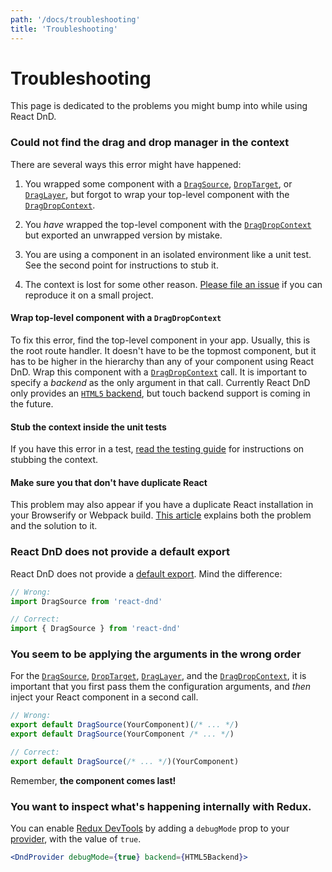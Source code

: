 ```yaml
---
path: '/docs/troubleshooting'
title: 'Troubleshooting'
---
```


# Troubleshooting

This page is dedicated to the problems you might bump into while using React DnD.

<!-- Do not edit title. It is referenced from the code. -->

### Could not find the drag and drop manager in the context

There are several ways this error might have happened:

1. You wrapped some component with a [`DragSource`](/docs/api/drag-source), [`DropTarget`](/docs/api/drop-target), or [`DragLayer`](/docs/api/drag-layer), but forgot to wrap your top-level component with the [`DragDropContext`](/docs/api/drag-drop-context).

2. You _have_ wrapped the top-level component with the [`DragDropContext`](/docs/api/drag-drop-context) but exported an unwrapped version by mistake.

3. You are using a component in an isolated environment like a unit test. See the second point for instructions to stub it.

4. The context is lost for some other reason. [Please file an issue](https://github.com/react-dnd/react-dnd/issues/new) if you can reproduce it on a small project.

#### Wrap top-level component with a `DragDropContext`

To fix this error, find the top-level component in your app. Usually, this is the root route handler. It doesn't have to be the topmost component, but it has to be higher in the hierarchy than any of your component using React DnD. Wrap this component with a [`DragDropContext`](/docs/api/drag-drop-context) call. It is important to specify a _backend_ as the only argument in that call. Currently React DnD only provides an [`HTML5` backend](/docs/backends/html5), but touch backend support is coming in the future.

#### Stub the context inside the unit tests

If you have this error in a test, [read the testing guide](/docs/testing) for instructions on stubbing the context.

#### Make sure you that don't have duplicate React

This problem may also appear if you have a duplicate React installation in your Browserify or Webpack build. [This article](https://medium.com/@dan_abramov/two-weird-tricks-that-fix-react-7cf9bbdef375) explains both the problem and the solution to it.

### React DnD does not provide a default export

React DnD does not provide a [default export](http://www.2ality.com/2014/09/es6-modules-final.html).
Mind the difference:

```jsx
// Wrong:
import DragSource from 'react-dnd'

// Correct:
import { DragSource } from 'react-dnd'
```

### You seem to be applying the arguments in the wrong order

For the [`DragSource`](/docs/api/drag-source), [`DropTarget`](/docs/api/drop-target), [`DragLayer`](/docs/api/drag-layer), and the [`DragDropContext`](/docs/api/drag-drop-context), it is important that you first pass them the configuration arguments, and _then_ inject your React component in a second call.

```jsx
// Wrong:
export default DragSource(YourComponent)(/* ... */)
export default DragSource(YourComponent /* ... */)

// Correct:
export default DragSource(/* ... */)(YourComponent)
```

Remember, **the component comes last!**

### You want to inspect what's happening internally with Redux.

You can enable [Redux DevTools](https://github.com/reduxjs/redux-devtools) by adding a `debugMode` prop to your [provider](/docs/api/dnd-provider), with the value of `true`.

```jsx
<DndProvider debugMode={true} backend={HTML5Backend}>
```
